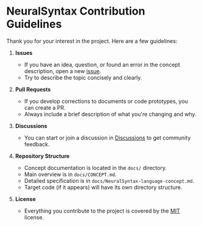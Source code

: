 # NeuralSyntax Contribution Guidelines

Thank you for your interest in the project. Here are a few guidelines:

1. **Issues**  
   - If you have an idea, question, or found an error in the concept description, open a new [issue](https://github.com/Dreips/NeuralSyntax/issues).
   - Try to describe the topic concisely and clearly.

2. **Pull Requests**  
   - If you develop corrections to documents or code prototypes, you can create a PR.
   - Always include a brief description of what you're changing and why.

3. **Discussions**  
   - You can start or join a discussion in [Discussions](https://github.com/Dreips/NeuralSyntax/discussions) to get community feedback.

4. **Repository Structure**  
   - Concept documentation is located in the `docs/` directory.
   - Main overview is in `docs/CONCEPT.md`.
   - Detailed specification is in `docs/NeuralSyntax-language-concept.md`.
   - Target code (if it appears) will have its own directory structure.

5. **License**  
   - Everything you contribute to the project is covered by the [MIT](LICENSE) license.

